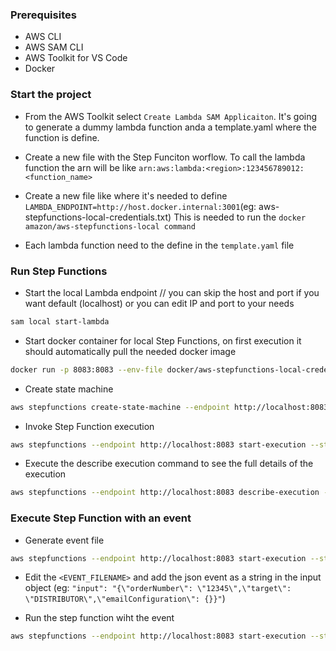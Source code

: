 ### Prerequisites

- AWS CLI
- AWS SAM CLI
- AWS Toolkit for VS Code
- Docker

### Start the project

- From the AWS Toolkit select `Create Lambda SAM Applicaiton`. It's going to generate a dummy lambda function anda a template.yaml where the function is define.

- Create a new file with the Step Funciton worflow. To call the lambda function the arn will be like `arn:aws:lambda:<region>:123456789012:<function_name>`

- Create a new file like where it's needed to define `LAMBDA_ENDPOINT=http://host.docker.internal:3001`(eg: aws-stepfunctions-local-credentials.txt) This is needed to run the `docker amazon/aws-stepfunctions-local command`

- Each lambda function need to the define in the `template.yaml` file 


### Run Step Functions

- Start the local Lambda endpoint // you can skip the host and port if you want default (localhost) or you can edit IP and port to your needs
```bash
sam local start-lambda
```

- Start docker container for local Step Functions, on first execution it should automatically pull the needed docker image
```bash
docker run -p 8083:8083 --env-file docker/aws-stepfunctions-local-credentials.txt amazon/aws-stepfunctions-local
``` 

- Create state machine
```bash
aws stepfunctions create-state-machine --endpoint http://localhost:8083 --definition file://<STEP_FUNCTION_NAME>.asl.json --name "<STEP_FUNCTION_NAME>" --role-arn "arn:aws:iam::012345678901:role/DummyRole"
```

- Invoke Step Function execution
```bash
aws stepfunctions --endpoint http://localhost:8083 start-execution --state-machine <STEP_FUNCTION_ARN> --name <TEST_NAME>
```

- Execute the describe execution command to see the full details of the execution
```bash
aws stepfunctions --endpoint http://localhost:8083 describe-execution --execution-arn arn:aws:states:<REGION>:123456789012:execution:<STEP_FUNCTION_NAME>:<TEST_NAME>
``` 

### Execute Step Function with an event

- Generate event file
```bash
aws stepfunctions --endpoint http://localhost:8083 start-execution --state-machine arn:aws:states:<REGION>:123456789012:stateMachine:<STEP_FUNCTION_ARN> --generate-cli-skeleton input > <EVENT_FILENAME>.json
```

- Edit the `<EVENT_FILENAME>` and add the json event as a string in the input object (eg: `"input": "{\"orderNumber\": \"12345\",\"target\": \"DISTRIBUTOR\",\"emailConfiguration\": {}}"`)

- Run the step function wiht the event
```bash
aws stepfunctions --endpoint http://localhost:8083 start-execution --state-machine <STEP_FUNCTION_ARN> --name test --cli-input-json file://<EVENT_FILENAME>.json
```
